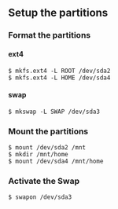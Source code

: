 ## Setup the partitions

### Format the partitions

#### ext4
```
$ mkfs.ext4 -L ROOT /dev/sda2
$ mkfs.ext4 -L HOME /dev/sda4
```

#### swap
```
$ mkswap -L SWAP /dev/sda3
```

### Mount the partitions

```
$ mount /dev/sda2 /mnt
$ mkdir /mnt/home
$ mount /dev/sda4 /mnt/home
```

### Activate the Swap

```
$ swapon /dev/sda3
```
